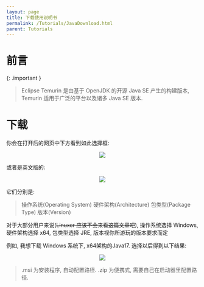 ```yaml
---
layout: page
title: 下载使用说明书
permalink: /Tutorials/JavaDownload.html
parent: Tutorials
---
```


# 前言

{: .important }
> Eclipse Temurin 是由基于 OpenJDK 的开源 Java SE 产生的构建版本, Temurin 适用于广泛的平台以及诸多 Java SE 版本.

# 下载

你会在打开后的网页中下方看到如此选择框:

<div align="center"><img src="https://picbed-1300514373.cos.ap-nanjing.myqcloud.com/Server_Help/Tutorials/JavaDownload/Select_List.png"/></div>

或者是英文版的:

<div align="center"><img src="https://picbed-1300514373.cos.ap-nanjing.myqcloud.com/Server_Help/Tutorials/JavaDownload/Select_List-en_US.png"/></div>

它们分别是:

> 操作系统(Operating System)
> 硬件架构(Architecture)
> 包类型(Package Type)
> 版本(Version)

对于大部分用户来说(~~Linuxer 应该不会来看这篇文章吧~~), 操作系统选择 Windows, 硬件架构选择 x64, 包类型选择 JRE, 版本视你所游玩的版本要求而定

例如, 我想下载 Windows 系统下, x64架构的Java17. 选择以后得到以下结果:

<div align="center"><img src="https://picbed-1300514373.cos.ap-nanjing.myqcloud.com/Server_Help/Tutorials/JavaDownload/Windows_x64_Java17.png"/></div>

> .msi 为安装程序, 自动配置路径. 
> .zip 为便携式, 需要自己在启动器里配置路径.